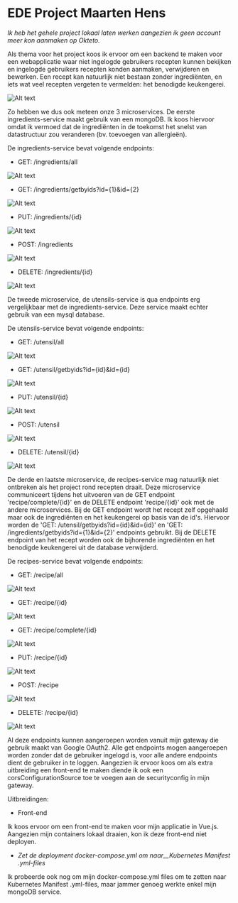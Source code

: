 # EDE Project Maarten Hens

_Ik heb het gehele project lokaal laten werken aangezien ik geen account meer kon aanmaken op Okteto._

Als thema voor het project koos ik ervoor om een backend te maken voor een webapplicatie waar niet ingelogde gebruikers recepten kunnen bekijken en ingelogde gebruikers recepten konden aanmaken, verwijderen en bewerken. Een recept kan natuurlijk niet bestaan zonder ingrediënten, en iets wat veel recepten vergeten te vermelden: het benodigde keukengerei.

![Alt text](/images/Deployment_diagram_MH_2.jpg)

Zo hebben we dus ook meteen onze 3 microservices. De eerste ingredients-service maakt gebruik van een mongoDB. Ik koos hiervoor omdat ik vermoed dat de ingrediënten in de toekomst het snelst van datastructuur zou veranderen (bv. toevoegen van allergieën).

De ingredients-service bevat volgende endpoints:

- GET: /ingredients/all

![Alt text](/images/image.png)

- GET: /ingredients/getbyids?id={1}&id={2}

![Alt text](/images/image-1.png)

- PUT: /ingredients/{id}

![Alt text](/images/image-2.png)

- POST: /ingredients

![Alt text](/images/image-3.png)

- DELETE: /ingredients/{id}

![Alt text](/images/image-4.png)

De tweede microservice, de utensils-service is qua endpoints erg vergelijkbaar met de ingredients-service. Deze service maakt echter gebruik van een mysql database.

De utensils-service bevat volgende endpoints:

- GET: /utensil/all

![Alt text](/images/image-5.png)

- GET: /utensil/getbyids?id={id}&id={id}

![Alt text](/images/image-6.png)

- PUT: /utensil/{id}

![Alt text](/images/image-7.png)

- POST: /utensil

![Alt text](/images/image-8.png)

- DELETE: /utensil/{id}

![Alt text](/images/image-9.png)

De derde en laatste microservice, de recipes-service mag natuurlijk niet ontbreken als het project rond recepten draait. Deze microservice communiceert tijdens het uitvoeren van de GET endpoint 'recipe/complete/{id}' en de DELETE endpoint 'recipe/{id}' ook met de andere microservices. Bij de GET endpoint wordt het recept zelf opgehaald maar ook de ingrediënten en het keukengerei op basis van de id's. Hiervoor worden de 'GET: /utensil/getbyids?id={id}&id={id}' en 'GET: /ingredients/getbyids?id={1}&id={2}' endpoints gebruikt. Bij de DELETE endpoint van het recept worden ook de bijhorende ingrediënten en het benodigde keukengerei uit de database verwijderd.

De recipes-service bevat volgende endpoints:

- GET: /recipe/all

![Alt text](/images/image-10.png)

- GET: /recipe/{id}

![Alt text](/images/image-11.png)

- GET: /recipe/complete/{id}

![Alt text](/images/image-12.png)

- PUT: /recipe/{id}

![Alt text](/images/image-13.png)

- POST: /recipe

![Alt text](/images/image-14.png)

- DELETE: /recipe/{id}

![Alt text](/images/image-15.png)

Al deze endpoints kunnen aangeroepen worden vanuit mijn gateway die gebruik maakt van Google OAuth2. Alle get endpoints mogen aangeroepen worden zonder dat de gebruiker ingelogd is, voor alle andere endpoints dient de gebruiker in te loggen. Aangezien ik ervoor koos om als extra uitbreiding een front-end te maken diende ik ook een corsConfigurationSource toe te voegen aan de securityconfig in mijn gateway.

Uitbreidingen:

- Front-end

Ik koos ervoor om een front-end te maken voor mijn applicatie in Vue.js. Aangezien mijn containers lokaal draaien, kon ik deze front-end niet deployen.

- _Zet de deployment docker-compose.yml om naar__Kubernetes Manifest .yml-files_

Ik probeerde ook nog om mijn docker-compose.yml files om te zetten naar Kubernetes Manifest .yml-files, maar jammer genoeg werkte enkel mijn mongoDB service.